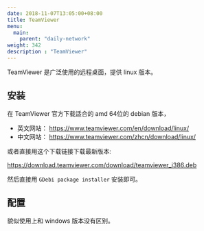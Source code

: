 ```yaml
---
date: 2018-11-07T13:05:00+08:00
title: TeamViewer
menu:
  main:
    parent: "daily-network"
weight: 342
description : "TeamViewer"
---
```


TeamViewer 是广泛使用的远程桌面，提供 linux 版本。

## 安装

在 TeamViewer 官方下载适合的 amd 64位的 debian 版本，

- 英文网站： https://www.teamviewer.com/en/download/linux/
- 中文网站： https://www.teamviewer.com/zhcn/download/linux/

或者直接用这个下载链接下载最新版本:

https://download.teamviewer.com/download/teamviewer_i386.deb

然后直接用 `GDebi package installer` 安装即可。

## 配置

貌似使用上和 windows 版本没有区别。
